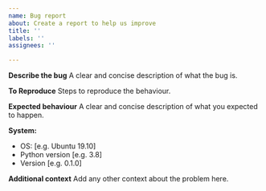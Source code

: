```yaml
---
name: Bug report
about: Create a report to help us improve
title: ''
labels: ''
assignees: ''

---
```


**Describe the bug**
A clear and concise description of what the bug is.

**To Reproduce**
Steps to reproduce the behaviour.

**Expected behaviour**
A clear and concise description of what you expected to happen.

**System:**
 - OS: [e.g. Ubuntu 19.10]
 - Python version [e.g. 3.8]
 - Version [e.g. 0.1.0]

**Additional context**
Add any other context about the problem here.
